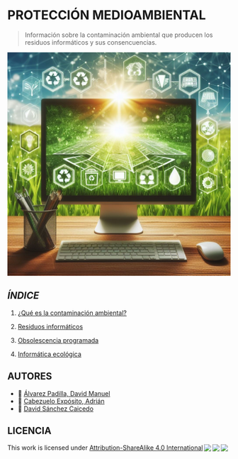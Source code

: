 # **PROTECCIÓN MEDIOAMBIENTAL**
> Información sobre la contaminación ambiental que producen los residuos informáticos y sus consencuencias.

![portada](img/contaminacion%20ambiental.jpg)


## *ÍNDICE*

1. [¿Qué es la contaminación ambiental?](contaminacion_ambiental.md)

2. [Residuos informáticos](residuos_informaticos.md)

3. [Obsolescencia programada](obsolescencia_programada.md) 

4. [Informática ecológica](informatica_ecologica.md)



## AUTORES

* :pushpin: [Álvarez Padilla, David Manuel](https://github.com/DavidPadilla24)
* :pushpin: [Cabezuelo Expósito, Adrián](https://github.com/AdrianCE94)
* :pushpin: [David Sánchez Caicedo](https://github.com/davidlinesc)

## LICENCIA


 <p xmlns:cc="http://creativecommons.org/ns#" >This work is licensed under <a href="http://creativecommons.org/licenses/by-sa/4.0/?ref=chooser-v1" target="_blank" rel="license noopener noreferrer" style="display:inline-block;">Attribution-ShareAlike 4.0 International<img style="height:22px!important;margin-left:3px;vertical-align:text-bottom;" src="https://mirrors.creativecommons.org/presskit/icons/cc.svg?ref=chooser-v1"><img style="height:22px!important;margin-left:3px;vertical-align:text-bottom;" src="https://mirrors.creativecommons.org/presskit/icons/by.svg?ref=chooser-v1"><img style="height:22px!important;margin-left:3px;vertical-align:text-bottom;" src="https://mirrors.creativecommons.org/presskit/icons/sa.svg?ref=chooser-v1"></a></p> 

